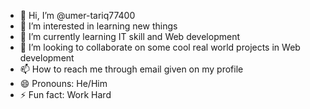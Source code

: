- 👋 Hi, I’m @umer-tariq77400
- 👀 I’m interested in learning new things
- 🌱 I’m currently learning IT skill and Web development
- 💞️ I’m looking to collaborate on some cool real world projects in Web development
- 📫 How to reach me through email given on my profile
- 😄 Pronouns: He/Him
- ⚡ Fun fact: Work Hard

<!---
umer-tariq77400/umer-tariq77400 is a ✨ special ✨ repository because its `README.md` (this file) appears on your GitHub profile.
You can click the Preview link to take a look at your changes.
--->

